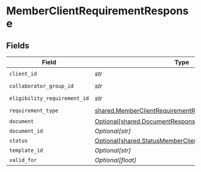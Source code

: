 # MemberClientRequirementResponse


## Fields

| Field                                                                                                                          | Type                                                                                                                           | Required                                                                                                                       | Description                                                                                                                    |
| ------------------------------------------------------------------------------------------------------------------------------ | ------------------------------------------------------------------------------------------------------------------------------ | ------------------------------------------------------------------------------------------------------------------------------ | ------------------------------------------------------------------------------------------------------------------------------ |
| `client_id`                                                                                                                    | *str*                                                                                                                          | :heavy_check_mark:                                                                                                             | N/A                                                                                                                            |
| `collaborator_group_id`                                                                                                        | *str*                                                                                                                          | :heavy_check_mark:                                                                                                             | N/A                                                                                                                            |
| `eligibility_requirement_id`                                                                                                   | *str*                                                                                                                          | :heavy_check_mark:                                                                                                             | N/A                                                                                                                            |
| `requirement_type`                                                                                                             | [shared.MemberClientRequirementResponseRequirementType](../../models/shared/memberclientrequirementresponserequirementtype.md) | :heavy_check_mark:                                                                                                             | N/A                                                                                                                            |
| `document`                                                                                                                     | [Optional[shared.DocumentResponse]](../../models/shared/documentresponse.md)                                                   | :heavy_minus_sign:                                                                                                             | N/A                                                                                                                            |
| `document_id`                                                                                                                  | *Optional[str]*                                                                                                                | :heavy_minus_sign:                                                                                                             | N/A                                                                                                                            |
| `status`                                                                                                                       | [Optional[shared.StatusMemberClientRequirementResponse]](../../models/shared/statusmemberclientrequirementresponse.md)         | :heavy_minus_sign:                                                                                                             | N/A                                                                                                                            |
| `template_id`                                                                                                                  | *Optional[str]*                                                                                                                | :heavy_minus_sign:                                                                                                             | N/A                                                                                                                            |
| `valid_for`                                                                                                                    | *Optional[float]*                                                                                                              | :heavy_minus_sign:                                                                                                             | N/A                                                                                                                            |